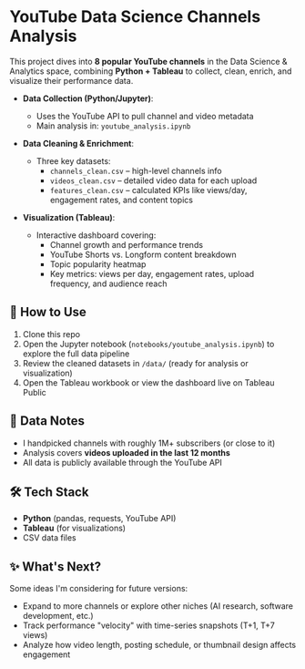 # YouTube Data Science Channels Analysis  

This project dives into **8 popular YouTube channels** in the Data Science & Analytics space, combining **Python + Tableau** to collect, clean, enrich, and visualize their performance data.

- **Data Collection (Python/Jupyter)**:  
  - Uses the YouTube API to pull channel and video metadata  
  - Main analysis in: `youtube_analysis.ipynb`  

- **Data Cleaning & Enrichment**:  
  - Three key datasets:  
    - `channels_clean.csv` – high-level channels info  
    - `videos_clean.csv` – detailed video data for each upload  
    - `features_clean.csv` – calculated KPIs like views/day, engagement rates, and content topics  

- **Visualization (Tableau)**:  
  - Interactive dashboard covering:
    - Channel growth and performance trends  
    - YouTube Shorts vs. Longform content breakdown  
    - Topic popularity heatmap  
    - Key metrics: views per day, engagement rates, upload frequency, and audience reach  

## 🚀 How to Use

1. Clone this repo  
2. Open the Jupyter notebook (`notebooks/youtube_analysis.ipynb`) to explore the full data pipeline  
3. Review the cleaned datasets in `/data/` (ready for analysis or visualization)  
4. Open the Tableau workbook or view the dashboard live on Tableau Public  


## 📌 Data Notes

- I handpicked channels with roughly 1M+ subscribers (or close to it)  
- Analysis covers **videos uploaded in the last 12 months**  
- All data is publicly available through the YouTube API  

## 🛠️ Tech Stack

- **Python** (pandas, requests, YouTube API)  
- **Tableau** (for visualizations)  
- CSV data files  

## ✨ What's Next?

Some ideas I'm considering for future versions:
- Expand to more channels or explore other niches (AI research, software development, etc.)  
- Track performance "velocity" with time-series snapshots (T+1, T+7 views)  
- Analyze how video length, posting schedule, or thumbnail design affects engagement
